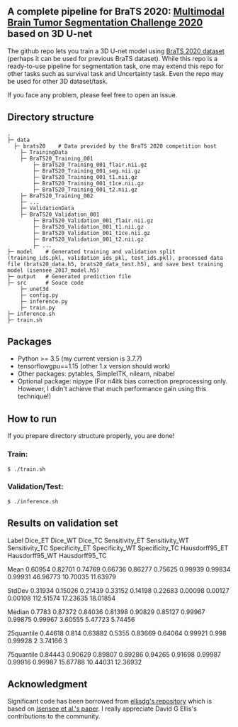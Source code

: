## A complete pipeline for BraTS 2020: [Multimodal Brain Tumor Segmentation Challenge 2020](https://www.med.upenn.edu/cbica/brats2020/) based on 3D U-net

The github repo lets you train a 3D U-net model using [BraTS 2020 dataset](https://www.med.upenn.edu/cbica/brats2020/data.html) (perhaps it can be used for previous BraTS dataset). While this repo is a ready-to-use pipeline for segmentation task, one may extend this repo for other tasks such as survival task and Uncertainty task. Even the repo may be used for other 3D dataset/task.

If you face any problem, please feel free to open an issue.

## Directory structure

```
.
├─ data
  ├─ brats20	# Data provided by the BraTS 2020 competition host
    ├─ TrainingData
	├─ BraTS20_Training_001
	    ├─ BraTS20_Training_001_flair.nii.gz
	    ├─ BraTS20_Training_001_seg.nii.gz
	    ├─ BraTS20_Training_001_t1.nii.gz
	    ├─ BraTS20_Training_001_t1ce.nii.gz
	    ├─ BraTS20_Training_001_t2.nii.gz
	├─ BraTS20_Training_002
	├─ ...
    ├─ ValidationData
	├─ BraTS20_Validation_001
	    ├─ BraTS20_Validation_001_flair.nii.gz
	    ├─ BraTS20_Validation_001_t1.nii.gz
	    ├─ BraTS20_Validation_001_t1ce.nii.gz
	    ├─ BraTS20_Validation_001_t2.nii.gz
	    ├─ ...
├─ model	# Generated training and validation split (training_ids.pkl, validation_ids_pkl, test_ids.pkl), processed data file (brats20_data.h5, brats20_data_test.h5), and save best training model (isensee_2017_model.h5)
├─ output	# Generated prediction file
├─ src		# Souce code
    ├─ unet3d
    ├─ config.py
    ├─ inference.py
    ├─ train.py
├─ inference.sh
├─ train.sh
```

## Packages
- Python >= 3.5 (my current version is 3.7.7)
- tensorflowgpu==1.15 (other 1.x version should work)
- Other packages: pytables, SimpleITK, nilearn, nibabel
- Optional package: nipype (For n4itk bias correction preprocessing only. However, I didn't achieve that much performance gain using this technique!)

## How to run
If you prepare directory structure properly, you are done!

### Train:
~~~
$ ./train.sh
~~~
### Validation/Test:
~~~
$ ./inference.sh
~~~

## Results on validation set
Label		Dice_ET	Dice_WT	Dice_TC	Sensitivity_ET	Sensitivity_WT	Sensitivity_TC	Specificity_ET	Specificity_WT	Specificity_TC	Hausdorff95_ET	Hausdorff95_WT	Hausdorff95_TC

Mean		0.60954	0.82701	0.74769	0.66736	0.86277	0.75625	0.99939	0.99834	0.99931	46.96773	10.70035	11.63979

StdDev		0.31934	0.15026	0.21439	0.33152	0.14198	0.22683	0.00098	0.00127	0.00108	112.51574	17.23635	18.01854

Median		0.7783	0.87372	0.84036	0.81398	0.90829	0.85127	0.99967	0.99875	0.99967	3.60555		5.47723		5.74456

25quantile	0.44618	0.814	0.63882	0.5355	0.83669	0.64064	0.99921	0.998	0.99928	2		3.74166		3

75quantile	0.84443	0.90629	0.89807	0.89286	0.94265	0.91698	0.99987	0.99916	0.99987	15.67788	10.44031	12.36932


## Acknowledgment
Significant code has been borrowed from [ellisdg's repository](https://github.com/ellisdg/3DUnetCNN) which is based on [Isensee et al.'s paper](https://doi.org/10.1007/978-3-030-11726-9_21). I really appreciate David G Ellis's contributions to the community.
